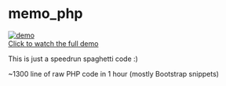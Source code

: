 # memo_php

[![demo](https://user-images.githubusercontent.com/54727130/114012895-9267cc80-986f-11eb-98f5-066fc9f680f5.gif)<br>
Click to watch the full demo](https://user-images.githubusercontent.com/54727130/114012547-21c0b000-986f-11eb-83fc-8361e9cc6830.mp4)
 

This is just a speedrun spaghetti code :) 

~1300 line of raw PHP code in 1 hour (mostly Bootstrap snippets) 

